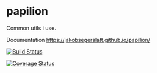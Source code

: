 # papilion
Common utils i use.

Documentation
https://jakobsegerslatt.github.io/papilion/


[![Build Status](https://travis-ci.org/JakobSegerslatt/papilion.svg?branch=master)](https://travis-ci.org/<username>/<reponame>)

[![Coverage Status](https://coveralls.io/repos/github/JakobSegerslatt/papilion/badge.svg?branch=master)](https://coveralls.io/github/JakobSegerslatt/papilion?branch=master)

